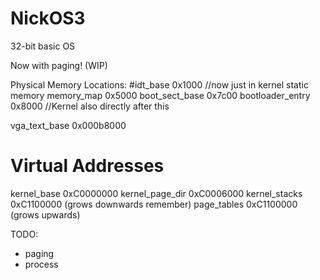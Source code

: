 # NickOS3
32-bit basic OS

Now with paging! (WIP)

Physical Memory Locations:
#idt_base           0x1000 //now just in kernel static memory
memory_map          0x5000 
boot_sect_base      0x7c00
bootloader_entry    0x8000 //Kernel also directly after this

vga_text_base       0x000b8000

# Virtual Addresses
kernel_base         0xC0000000
kernel_page_dir     0xC0006000
kernel_stacks       0xC1100000 (grows downwards remember)
page_tables         0xC1100000 (grows upwards)


TODO:
* paging
* process
